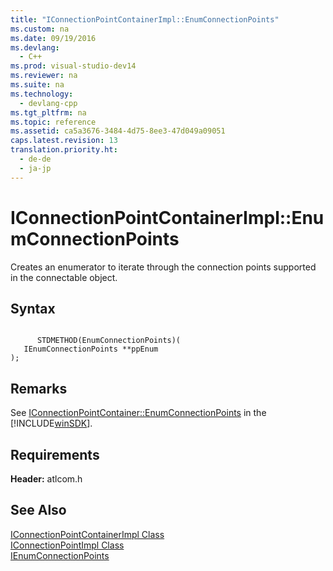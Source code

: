 ```yaml
---
title: "IConnectionPointContainerImpl::EnumConnectionPoints"
ms.custom: na
ms.date: 09/19/2016
ms.devlang: 
  - C++
ms.prod: visual-studio-dev14
ms.reviewer: na
ms.suite: na
ms.technology: 
  - devlang-cpp
ms.tgt_pltfrm: na
ms.topic: reference
ms.assetid: ca5a3676-3484-4d75-8ee3-47d049a09051
caps.latest.revision: 13
translation.priority.ht: 
  - de-de
  - ja-jp
---
```

# IConnectionPointContainerImpl::EnumConnectionPoints
Creates an enumerator to iterate through the connection points supported in the connectable object.  
  
## Syntax  
  
```  
  
      STDMETHOD(EnumConnectionPoints)(  
   IEnumConnectionPoints **ppEnum   
);  
```  
  
## Remarks  
 See [IConnectionPointContainer::EnumConnectionPoints](http://msdn.microsoft.com/library/windows/desktop/ms682460) in the [!INCLUDE[winSDK](../vs140/includes/winSDK_md.md)].  
  
## Requirements  
 **Header:** atlcom.h  
  
## See Also  
 [IConnectionPointContainerImpl Class](../vs140/IConnectionPointContainerImpl-Class.md)   
 [IConnectionPointImpl Class](../vs140/IConnectionPointImpl-Class.md)   
 [IEnumConnectionPoints](http://msdn.microsoft.com/library/windows/desktop/ms688265)